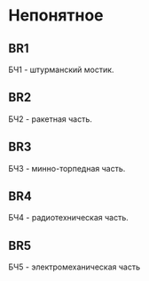 # Непонятное
## BR1
БЧ1 - штурманский мостик.
## BR2
БЧ2 - ракетная часть.       
## BR3
БЧ3 - минно-торпедная часть.
## BR4
БЧ4 - радиотехническая часть.
## BR5
БЧ5 - электромеханическая часть